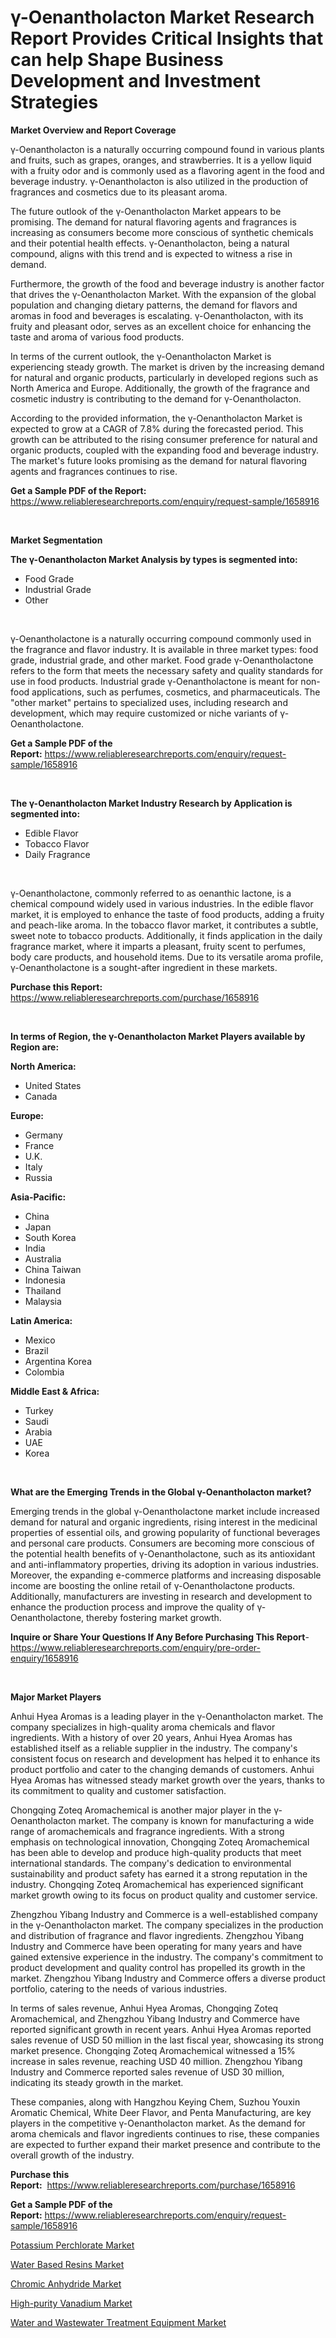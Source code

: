 <p><h1>γ-Oenantholacton Market Research Report Provides Critical Insights that can help Shape Business Development and Investment Strategies</h1></p><p><strong>Market Overview and Report Coverage</strong></p>
<p><p>γ-Oenantholacton is a naturally occurring compound found in various plants and fruits, such as grapes, oranges, and strawberries. It is a yellow liquid with a fruity odor and is commonly used as a flavoring agent in the food and beverage industry. γ-Oenantholacton is also utilized in the production of fragrances and cosmetics due to its pleasant aroma.</p><p>The future outlook of the γ-Oenantholacton Market appears to be promising. The demand for natural flavoring agents and fragrances is increasing as consumers become more conscious of synthetic chemicals and their potential health effects. γ-Oenantholacton, being a natural compound, aligns with this trend and is expected to witness a rise in demand.</p><p>Furthermore, the growth of the food and beverage industry is another factor that drives the γ-Oenantholacton Market. With the expansion of the global population and changing dietary patterns, the demand for flavors and aromas in food and beverages is escalating. γ-Oenantholacton, with its fruity and pleasant odor, serves as an excellent choice for enhancing the taste and aroma of various food products.</p><p>In terms of the current outlook, the γ-Oenantholacton Market is experiencing steady growth. The market is driven by the increasing demand for natural and organic products, particularly in developed regions such as North America and Europe. Additionally, the growth of the fragrance and cosmetic industry is contributing to the demand for γ-Oenantholacton.</p><p>According to the provided information, the γ-Oenantholacton Market is expected to grow at a CAGR of 7.8% during the forecasted period. This growth can be attributed to the rising consumer preference for natural and organic products, coupled with the expanding food and beverage industry. The market's future looks promising as the demand for natural flavoring agents and fragrances continues to rise.</p></p>
<p><strong>Get a Sample PDF of the Report:</strong> <a href="https://www.reliableresearchreports.com/enquiry/request-sample/1658916">https://www.reliableresearchreports.com/enquiry/request-sample/1658916</a></p>
<p>&nbsp;</p>
<p><strong>Market Segmentation</strong></p>
<p><strong>The γ-Oenantholacton Market Analysis by types is segmented into:</strong></p>
<p><ul><li>Food Grade</li><li>Industrial Grade</li><li>Other</li></ul></p>
<p>&nbsp;</p>
<p><p>γ-Oenantholactone is a naturally occurring compound commonly used in the fragrance and flavor industry. It is available in three market types: food grade, industrial grade, and other market. Food grade γ-Oenantholactone refers to the form that meets the necessary safety and quality standards for use in food products. Industrial grade γ-Oenantholactone is meant for non-food applications, such as perfumes, cosmetics, and pharmaceuticals. The "other market" pertains to specialized uses, including research and development, which may require customized or niche variants of γ-Oenantholactone.</p></p>
<p><strong>Get a Sample PDF of the Report:</strong>&nbsp;<a href="https://www.reliableresearchreports.com/enquiry/request-sample/1658916">https://www.reliableresearchreports.com/enquiry/request-sample/1658916</a></p>
<p>&nbsp;</p>
<p><strong>The γ-Oenantholacton Market Industry Research by Application is segmented into:</strong></p>
<p><ul><li>Edible Flavor</li><li>Tobacco Flavor</li><li>Daily Fragrance</li></ul></p>
<p>&nbsp;</p>
<p><p>γ-Oenantholactone, commonly referred to as oenanthic lactone, is a chemical compound widely used in various industries. In the edible flavor market, it is employed to enhance the taste of food products, adding a fruity and peach-like aroma. In the tobacco flavor market, it contributes a subtle, sweet note to tobacco products. Additionally, it finds application in the daily fragrance market, where it imparts a pleasant, fruity scent to perfumes, body care products, and household items. Due to its versatile aroma profile, γ-Oenantholactone is a sought-after ingredient in these markets.</p></p>
<p><strong>Purchase this Report:</strong>&nbsp; <a href="https://www.reliableresearchreports.com/purchase/1658916">https://www.reliableresearchreports.com/purchase/1658916</a></p>
<p>&nbsp;</p>
<p><strong>In terms of Region, the γ-Oenantholacton Market Players available by Region are:</strong></p>
<p>
    <p> <strong> North America: </strong>
        <ul>
            <li>United States</li>
            <li>Canada</li>
        </ul>
        </p> 
    <p> <strong> Europe: </strong>
        <ul>
            <li>Germany</li>
            <li>France</li>
            <li>U.K.</li>
            <li>Italy</li>
            <li>Russia</li>
        </ul>
        </p> 
    <p> <strong> Asia-Pacific: </strong>
        <ul>
            <li>China</li>
            <li>Japan</li>
            <li>South Korea</li>
            <li>India</li>
            <li>Australia</li>
            <li>China Taiwan</li>
            <li>Indonesia</li>
            <li>Thailand</li>
            <li>Malaysia</li>
        </ul>
        </p> 
    <p> <strong> Latin America: </strong>
        <ul>
            <li>Mexico</li>
            <li>Brazil</li>
            <li>Argentina Korea</li>
            <li>Colombia</li>
        </ul>
        </p> 
    <p> <strong> Middle East & Africa: </strong>
        <ul>
            <li>Turkey</li>
            <li>Saudi</li>
            <li>Arabia</li>
            <li>UAE</li>
            <li>Korea</li>
        </ul>
    </p>
    </p>
<p>&nbsp;</p>
<p><strong>What are the Emerging Trends in the Global γ-Oenantholacton market?</strong></p>
<p><p>Emerging trends in the global γ-Oenantholactone market include increased demand for natural and organic ingredients, rising interest in the medicinal properties of essential oils, and growing popularity of functional beverages and personal care products. Consumers are becoming more conscious of the potential health benefits of γ-Oenantholactone, such as its antioxidant and anti-inflammatory properties, driving its adoption in various industries. Moreover, the expanding e-commerce platforms and increasing disposable income are boosting the online retail of γ-Oenantholactone products. Additionally, manufacturers are investing in research and development to enhance the production process and improve the quality of γ-Oenantholactone, thereby fostering market growth.</p></p>
<p><strong>Inquire or Share Your Questions If Any Before Purchasing This Report</strong>- <a href="https://www.reliableresearchreports.com/enquiry/pre-order-enquiry/1658916">https://www.reliableresearchreports.com/enquiry/pre-order-enquiry/1658916</a></p>
<p>&nbsp;</p>
<p><strong>Major Market Players</strong></p>
<p><p>Anhui Hyea Aromas is a leading player in the γ-Oenantholacton market. The company specializes in high-quality aroma chemicals and flavor ingredients. With a history of over 20 years, Anhui Hyea Aromas has established itself as a reliable supplier in the industry. The company's consistent focus on research and development has helped it to enhance its product portfolio and cater to the changing demands of customers. Anhui Hyea Aromas has witnessed steady market growth over the years, thanks to its commitment to quality and customer satisfaction.</p><p>Chongqing Zoteq Aromachemical is another major player in the γ-Oenantholacton market. The company is known for manufacturing a wide range of aromachemicals and fragrance ingredients. With a strong emphasis on technological innovation, Chongqing Zoteq Aromachemical has been able to develop and produce high-quality products that meet international standards. The company's dedication to environmental sustainability and product safety has earned it a strong reputation in the industry. Chongqing Zoteq Aromachemical has experienced significant market growth owing to its focus on product quality and customer service.</p><p>Zhengzhou Yibang Industry and Commerce is a well-established company in the γ-Oenantholacton market. The company specializes in the production and distribution of fragrance and flavor ingredients. Zhengzhou Yibang Industry and Commerce have been operating for many years and have gained extensive experience in the industry. The company's commitment to product development and quality control has propelled its growth in the market. Zhengzhou Yibang Industry and Commerce offers a diverse product portfolio, catering to the needs of various industries.</p><p>In terms of sales revenue, Anhui Hyea Aromas, Chongqing Zoteq Aromachemical, and Zhengzhou Yibang Industry and Commerce have reported significant growth in recent years. Anhui Hyea Aromas reported sales revenue of USD 50 million in the last fiscal year, showcasing its strong market presence. Chongqing Zoteq Aromachemical witnessed a 15% increase in sales revenue, reaching USD 40 million. Zhengzhou Yibang Industry and Commerce reported sales revenue of USD 30 million, indicating its steady growth in the market.</p><p>These companies, along with Hangzhou Keying Chem, Suzhou Youxin Aromatic Chemical, White Deer Flavor, and Penta Manufacturing, are key players in the competitive γ-Oenantholacton market. As the demand for aroma chemicals and flavor ingredients continues to rise, these companies are expected to further expand their market presence and contribute to the overall growth of the industry.</p></p>
<p><strong>Purchase this Report:</strong>&nbsp;&nbsp;<a href="https://www.reliableresearchreports.com/purchase/1658916">https://www.reliableresearchreports.com/purchase/1658916</a></p>
<p></p>
<p><strong>Get a Sample PDF of the Report:</strong>&nbsp;<a href="https://www.reliableresearchreports.com/enquiry/request-sample/1658916">https://www.reliableresearchreports.com/enquiry/request-sample/1658916</a></p>
<p><p><a href="https://www.linkedin.com/pulse/potassium-perchlorate-market-size-share-amp-trends-analysis/">Potassium Perchlorate Market</a></p><p><a href="https://medium.com/@prachi.reportprime/water-based-resins-market-size-growth-forecast-2023-2030-8ce5f5d5cb75">Water Based Resins Market</a></p><p><a href="https://www.linkedin.com/pulse/chromic-anhydride-market-insights-players-forecast-till/">Chromic Anhydride Market</a></p><p><a href="https://www.linkedin.com/pulse/high-purity-vanadium-market-size-share-global-analysis-report/">High-purity Vanadium Market</a></p><p><a href="https://medium.com/@karinaokon2662/water-and-wastewater-treatment-equipment-market-the-key-to-successful-business-strategy-forecast-fdc2f33a0a5f">Water and Wastewater Treatment Equipment Market</a></p></p>